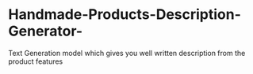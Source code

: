 # Handmade-Products-Description-Generator-
Text Generation model which gives you well written  description from the product features 
